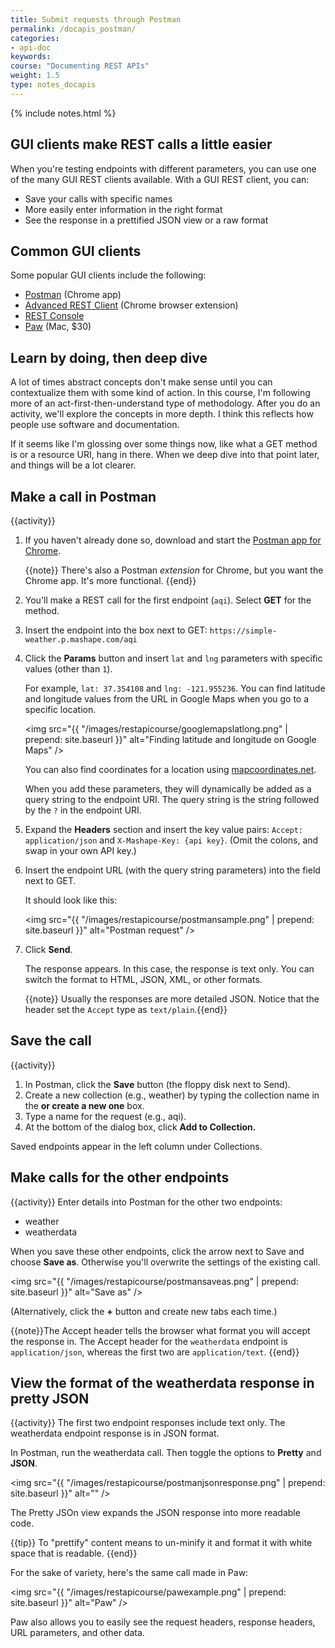 ```yaml
---
title: Submit requests through Postman
permalink: /docapis_postman/
categories:
- api-doc
keywords: 
course: "Documenting REST APIs"
weight: 1.5
type: notes_docapis
---
```

{% include notes.html %}

## GUI clients make REST calls a little easier

When you're testing endpoints with different parameters, you can use one of the many GUI REST clients available. With a GUI REST client, you can:

* Save your calls with specific names
* More easily enter information in the right format
* See the response in a prettified JSON view or a raw format

## Common GUI clients

Some popular GUI clients include the following:

* [Postman](https://chrome.google.com/webstore/detail/postman/fhbjgbiflinjbdggehcddcbncdddomop?hl=en) (Chrome app)
* [Advanced REST Client](https://chrome.google.com/webstore/detail/advanced-rest-client/hgmloofddffdnphfgcellkdfbfbjeloo) (Chrome browser extension)
* [REST Console](https://chrome.google.com/webstore/detail/rest-console/cokgbflfommojglbmbpenpphppikmonn)
* [Paw](https://luckymarmot.com/paw) (Mac, $30)

## Learn by doing, then deep dive

A lot of times abstract concepts don't make sense until you can contextualize them with some kind of action. In this course, I'm following more of an act-first-then-understand type of methodology. After you do an activity, we'll explore the concepts in more depth. I think this reflects how people use software and documentation.

If it seems like I'm glossing over some things now, like what a GET method is or a resource URI, hang in there. When we deep dive into that point later, and things will be a lot clearer.

## Make a call in Postman
{{activity}}
1. If you haven't already done so, download and start the [Postman app for Chrome](https://chrome.google.com/webstore/detail/postman/fhbjgbiflinjbdggehcddcbncdddomop?hl=en).

    {{note}} There's also a Postman <i>extension</i> for Chrome, but you want the Chrome app. It's more functional. {{end}}

2. You'll make a REST call for the first endpoint (`aqi`). Select **GET** for the method.
3. Insert the endpoint into the box next to GET: `https://simple-weather.p.mashape.com/aqi`
4. Click the **Params** button and insert `lat` and `lng` parameters with specific values (other than `1`).

    For example, `lat: 37.354108` and `lng: -121.955236`. You can find latitude and longitude values from the URL in Google Maps when you go to a specific location.

    <img src="{{ "/images/restapicourse/googlemapslatlong.png" | prepend: site.baseurl }}" alt="Finding latitude and longitude on Google Maps" />

    You can also find coordinates for a location using [mapcoordinates.net](http://www.mapcoordinates.net/en).

    When you add these parameters, they will dynamically be added as a query string to the endpoint URI. The query string is the string followed by the `?` in the endpoint URI.

5. Expand the **Headers** section and insert the key value pairs: `Accept: application/json` and `X-Mashape-Key: {api key}`. (Omit the colons, and swap in your own API key.)
6. Insert the endpoint URL (with the query string parameters) into the field next to GET.

    It should look like this:

	<img src="{{ "/images/restapicourse/postmansample.png" | prepend: site.baseurl }}" alt="Postman request" />

7. Click **Send**.

	The response appears. In this case, the response is text only. You can switch the format to HTML, JSON, XML, or other formats.
	
	{{note}} Usually the responses are more detailed JSON. Notice that the header set the `Accept` type as `text/plain`.{{end}}
	
## Save the call
{{activity}}
1. In Postman, click the **Save** button (the floppy disk next to Send). 
2. Create a new collection (e.g., weather) by typing the collection name in the **or create a new one** box.
3. Type a name for the request (e.g., aqi).
4. At the bottom of the dialog box, click **Add to Collection.**

Saved endpoints appear in the left column under Collections.

## Make calls for the other endpoints
{{activity}}
Enter details into Postman for the other two endpoints:

* weather
* weatherdata

When you save these other endpoints, click the arrow next to Save and choose **Save as**.  Otherwise you'll overwrite the settings of the existing call.

<img src="{{ "/images/restapicourse/postmansaveas.png" | prepend: site.baseurl }}" alt="Save as" />

(Alternatively, click the **+** button and create new tabs each time.)

{{note}}The Accept header tells the browser what format you will accept the response in. The Accept header for the `weatherdata` endpoint is `application/json`, whereas the first two are `application/text`. {{end}}

## View the format of the weatherdata response in pretty JSON
{{activity}}
The first two endpoint responses include text only. The weatherdata endpoint response is in JSON format. 

In Postman, run the weatherdata call. Then toggle the options to **Pretty** and **JSON**.

<img src="{{ "/images/restapicourse/postmanjsonresponse.png" | prepend: site.baseurl }}" alt="" />

The Pretty JSOn view expands the JSON response into more readable code. 

{{tip}} To "prettify" content means to un-minify it and format it with white space that is readable. {{end}}

For the sake of variety, here's the same call made in Paw:

<img src="{{ "/images/restapicourse/pawexample.png" | prepend: site.baseurl }}" alt="Paw" />

Paw also allows you to easily see the request headers, response headers, URL parameters, and other data.
 



